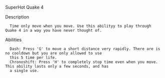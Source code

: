 SuperHot Quake 4

Description
    
      Time only move when you move. Use this abilityy to play through Quake 4 in a way you have never thought of.

Abilities 
      
      Dash: Press 'G' to move a short distance very rapidly. There are is no cooldown but you are only allowed to use 
      this 5 time per life.
      Chronoshift: Press 'H' to completely stop time even when you move. This ability lasts only a few seconds, and has 
      a single use.
    
